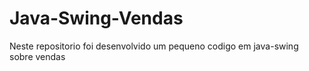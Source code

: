 # Java-Swing-Vendas
Neste repositorio foi desenvolvido um pequeno codigo em java-swing sobre vendas
